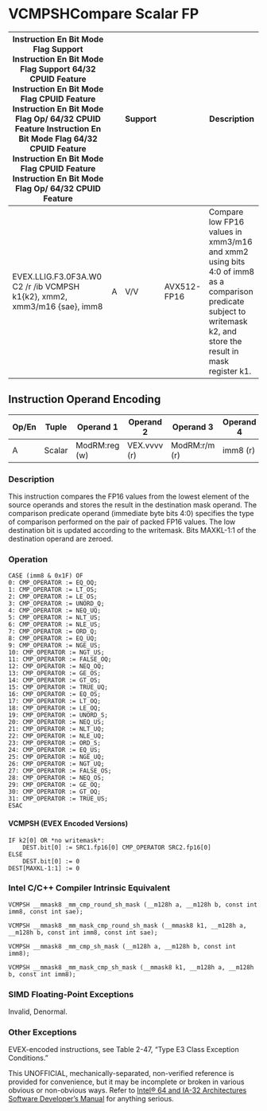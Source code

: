 # VCMPSH**Compare Scalar FP**

| Instruction En Bit Mode Flag Support Instruction En Bit Mode Flag Support 64/32 CPUID Feature Instruction En Bit Mode Flag CPUID Feature Instruction En Bit Mode Flag Op/ 64/32 CPUID Feature Instruction En Bit Mode Flag 64/32 CPUID Feature Instruction En Bit Mode Flag CPUID Feature Instruction En Bit Mode Flag Op/ 64/32 CPUID Feature |     | Support |             | Description                                                                                                                                                      |
| ---------------------------------------------------------------------------------------------------------------------------------------------------------------------------------------------------------------------------------------------------------------------------------------------------------------------------------------------- | --- | ------- | ----------- | ---------------------------------------------------------------------------------------------------------------------------------------------------------------- |
| EVEX.LLIG.F3.0F3A.W0 C2 /r /ib VCMPSH k1{k2}, xmm2, xmm3/m16 {sae}, imm8                                                                                                                                                                                                                                                                       | A   | V/V     | AVX512-FP16 | Compare low FP16 values in xmm3/m16 and xmm2 using bits 4:0 of imm8 as a comparison predicate subject to writemask k2, and store the result in mask register k1. |

## Instruction Operand Encoding

| Op/En | Tuple  | Operand 1     | Operand 2    | Operand 3     | Operand 4 |
| ----- | ------ | ------------- | ------------ | ------------- | --------- |
| A     | Scalar | ModRM:reg (w) | VEX.vvvv (r) | ModRM:r/m (r) | imm8 (r)  |

### Description

This instruction compares the FP16 values from the lowest element of the source operands and stores the result in the destination mask operand. The comparison predicate operand (immediate byte bits 4:0) specifies the type of comparison performed on the pair of packed FP16 values. The low destination bit is updated according to the writemask. Bits MAXKL-1:1 of the destination operand are zeroed.

### Operation

```
CASE (imm8 & 0x1F) OF
0: CMP_OPERATOR := EQ_OQ;
1: CMP_OPERATOR := LT_OS;
2: CMP_OPERATOR := LE_OS;
3: CMP_OPERATOR := UNORD_Q;
4: CMP_OPERATOR := NEQ_UQ;
5: CMP_OPERATOR := NLT_US;
6: CMP_OPERATOR := NLE_US;
7: CMP_OPERATOR := ORD_Q;
8: CMP_OPERATOR := EQ_UQ;
9: CMP_OPERATOR := NGE_US;
10: CMP_OPERATOR := NGT_US;
11: CMP_OPERATOR := FALSE_OQ;
12: CMP_OPERATOR := NEQ_OQ;
13: CMP_OPERATOR := GE_OS;
14: CMP_OPERATOR := GT_OS;
15: CMP_OPERATOR := TRUE_UQ;
16: CMP_OPERATOR := EQ_OS;
17: CMP_OPERATOR := LT_OQ;
18: CMP_OPERATOR := LE_OQ;
19: CMP_OPERATOR := UNORD_S;
20: CMP_OPERATOR := NEQ_US;
21: CMP_OPERATOR := NLT_UQ;
22: CMP_OPERATOR := NLE_UQ;
23: CMP_OPERATOR := ORD_S;
24: CMP_OPERATOR := EQ_US;
25: CMP_OPERATOR := NGE_UQ;
26: CMP_OPERATOR := NGT_UQ;
27: CMP_OPERATOR := FALSE_OS;
28: CMP_OPERATOR := NEQ_OS;
29: CMP_OPERATOR := GE_OQ;
30: CMP_OPERATOR := GT_OQ;
31: CMP_OPERATOR := TRUE_US;
ESAC

```

#### VCMPSH (EVEX Encoded Versions)

```
IF k2[0] OR *no writemask*:
    DEST.bit[0] := SRC1.fp16[0] CMP_OPERATOR SRC2.fp16[0]
ELSE
    DEST.bit[0] := 0
DEST[MAXKL-1:1] := 0

```

### Intel C/C++ Compiler Intrinsic Equivalent

```
VCMPSH __mmask8 _mm_cmp_round_sh_mask (__m128h a, __m128h b, const int imm8, const int sae);

```

```
VCMPSH __mmask8 _mm_mask_cmp_round_sh_mask (__mmask8 k1, __m128h a, __m128h b, const int imm8, const int sae);

```

```
VCMPSH __mmask8 _mm_cmp_sh_mask (__m128h a, __m128h b, const int imm8);

```

```
VCMPSH __mmask8 _mm_mask_cmp_sh_mask (__mmask8 k1, __m128h a, __m128h b, const int imm8);

```

### SIMD Floating-Point Exceptions

Invalid, Denormal.

### Other Exceptions

EVEX-encoded instructions, see Table 2-47, “Type E3 Class Exception Conditions.”

This UNOFFICIAL, mechanically-separated, non-verified reference is provided for convenience, but it may be
incomplete or broken in various obvious or non-obvious
ways. Refer to [Intel® 64 and IA-32 Architectures Software Developer’s Manual](https://software.intel.com/en-us/download/intel-64-and-ia-32-architectures-sdm-combined-volumes-1-2a-2b-2c-2d-3a-3b-3c-3d-and-4) for anything serious.
